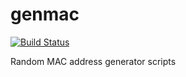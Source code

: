 # genmac

[![Build Status](https://travis-ci.org/sinfallas/genmac.svg)](https://travis-ci.org/sinfallas/genmac)

Random MAC address generator scripts
